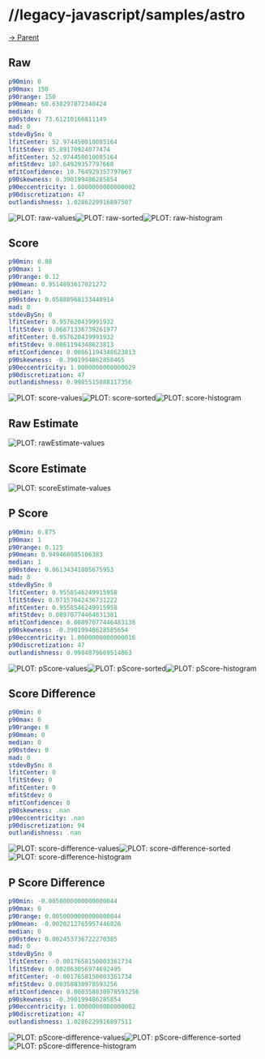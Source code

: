 
# //legacy-javascript/samples/astro

[→ Parent](../..)


## Raw


```yaml
p90min: 0
p90max: 150
p90range: 150
p90mean: 60.638297872340424
median: 0
p90stdev: 73.61210166811149
mad: 0
stdevBySn: 0
lfitCenter: 52.974450010085164
lfitStdev: 85.89170924077474
mfitCenter: 52.974450010085164
mfitStdev: 107.64929357797668
mfitConfidence: 10.764929357797667
p90skewness: 0.390199486285854
p90eccentricity: 1.0000000000000002
p90discretization: 47
outlandishness: 1.0286229916897507

```

![PLOT: raw-values](./raw/values.svg)![PLOT: raw-sorted](./raw/sorted.svg)![PLOT: raw-histogram](./raw/histogram.svg)
## Score


```yaml
p90min: 0.88
p90max: 1
p90range: 0.12
p90mean: 0.9514893617021272
median: 1
p90stdev: 0.05888968133448914
mad: 0
stdevBySn: 0
lfitCenter: 0.957620439991932
lfitStdev: 0.06871336739261977
mfitCenter: 0.957620439991932
mfitStdev: 0.0861194348623813
mfitConfidence: 0.00861194348623813
p90skewness: -0.3901994862858465
p90eccentricity: 1.0000000000000029
p90discretization: 47
outlandishness: 0.9985515088117356

```

![PLOT: score-values](./score/values.svg)![PLOT: score-sorted](./score/sorted.svg)![PLOT: score-histogram](./score/histogram.svg)
## Raw Estimate

![PLOT: rawEstimate-values](./rawEstimate/values.svg)
## Score Estimate

![PLOT: scoreEstimate-values](./scoreEstimate/values.svg)
## P Score


```yaml
p90min: 0.875
p90max: 1
p90range: 0.125
p90mean: 0.949468085106383
median: 1
p90stdev: 0.06134341805675953
mad: 0
stdevBySn: 0
lfitCenter: 0.9558546249915958
lfitStdev: 0.07157642436731222
mfitCenter: 0.9558546249915958
mfitStdev: 0.08970774464831381
mfitConfidence: 0.00897077446483138
p90skewness: -0.39019948628585654
p90eccentricity: 1.0000000000000016
p90discretization: 47
outlandishness: 0.9984879669514863

```

![PLOT: pScore-values](./pScore/values.svg)![PLOT: pScore-sorted](./pScore/sorted.svg)![PLOT: pScore-histogram](./pScore/histogram.svg)
## Score Difference


```yaml
p90min: 0
p90max: 0
p90range: 0
p90mean: 0
median: 0
p90stdev: 0
mad: 0
stdevBySn: 0
lfitCenter: 0
lfitStdev: 0
mfitCenter: 0
mfitStdev: 0
mfitConfidence: 0
p90skewness: .nan
p90eccentricity: .nan
p90discretization: 94
outlandishness: .nan

```

![PLOT: score-difference-values](./score-difference/values.svg)![PLOT: score-difference-sorted](./score-difference/sorted.svg)![PLOT: score-difference-histogram](./score-difference/histogram.svg)
## P Score Difference


```yaml
p90min: -0.0050000000000000044
p90max: 0
p90range: 0.0050000000000000044
p90mean: -0.0020212765957446826
median: 0
p90stdev: 0.002453736722270385
mad: 0
stdevBySn: 0
lfitCenter: -0.0017658150003361734
lfitStdev: 0.002863056974692495
mfitCenter: -0.0017658150003361734
mfitStdev: 0.00358830978593256
mfitConfidence: 0.000358830978593256
p90skewness: -0.390199486285854
p90eccentricity: 1.0000000000000002
p90discretization: 47
outlandishness: 1.0286229916897511

```

![PLOT: pScore-difference-values](./pScore-difference/values.svg)![PLOT: pScore-difference-sorted](./pScore-difference/sorted.svg)![PLOT: pScore-difference-histogram](./pScore-difference/histogram.svg)